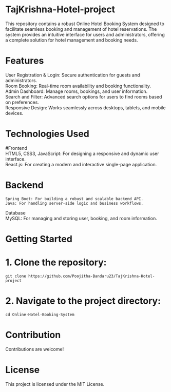 # TajKrishna-Hotel-project
This repository contains a robust Online Hotel Booking System designed to facilitate seamless booking and management of hotel reservations. The system provides an intuitive interface for users and administrators, offering a complete solution for hotel management and booking needs.
# Features
User Registration & Login: Secure authentication for guests and administrators.  
Room Booking: Real-time room availability and booking functionality.  
Admin Dashboard: Manage rooms, bookings, and user information.  
Search and Filter: Advanced search options for users to find rooms based on preferences.  
Responsive Design: Works seamlessly across desktops, tablets, and mobile devices.  
# Technologies Used  
#Frontend  
    HTML5, CSS3, JavaScript: For designing a responsive and dynamic user interface.    
    React.js: For creating a modern and interactive single-page application.        
# Backend        
    Spring Boot: For building a robust and scalable backend API.    
    Java: For handling server-side logic and business workflows.        
Database    
MySQL: For managing and storing user, booking, and room information.
# Getting Started    
# 1. Clone the repository:    
    git clone https://github.com/Poojitha-Bandaru23/TajKrishna-Hotel-project
# 2. Navigate to the project directory:
    cd Online-Hotel-Booking-System  
# Contribution    
Contributions are welcome!    
# License    
This project is licensed under the MIT License.


